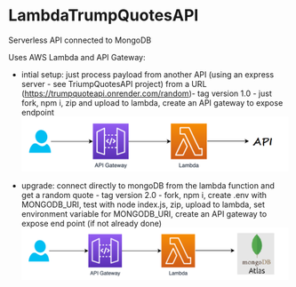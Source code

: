 # LambdaTrumpQuotesAPI

Serverless API connected to MongoDB

Uses AWS Lambda and API Gateway:

- intial setup: just process payload from another API (using an express server - see TriumpQuotesAPI project) from a URL (https://trumpquoteapi.onrender.com/random)- tag version 1.0 - just fork, npm i, zip and upload to lambda, create an API gateway to expose endpoint <br>
  ![Lambda](/images/lambda.png?raw=true "intial") <br>

- upgrade: connect directly to mongoDB from the lambda function and get a random quote - tag version 2.0 - fork, npm i, create .env with MONGODB_URI, test with node index.js, zip, upload to lambda, set environment variable for MONGODB_URI, create an API gateway to expose end point (if not already done) <br>
  ![LambdaMongo](/images/lambda_mongo.png?raw=true "mongo") <br>
